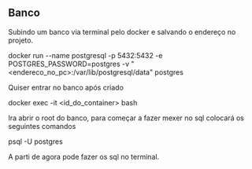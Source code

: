 ## Banco
Subindo um banco via terminal pelo docker e salvando o endereço no projeto.

docker run --name postgresql -p 5432:5432 -e POSTGRES_PASSWORD=postgres -v "<endereco_no_pc>:/var/lib/postgresql/data" postgres

Quiser entrar no banco após criado

docker exec -it <id_do_container> bash

Ira abrir o root do banco, para começar a fazer mexer no sql colocará os seguintes comandos

psql -U postgres

A parti de agora pode fazer os sql no terminal.
